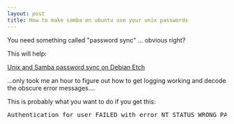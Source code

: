 ```yaml
---
layout: post
title: How to make samba on ubuntu use your unix passwords
---
```

<p>You need something called "password sync" ... obvious right?</p><p>This will help:</p><p><a href="http://jaka.kubje.org/2007/05/14/unix-samba-password-sync-on-debian-etch/">Unix and Samba password sync on Debian Etch</a></p><p>...only took me an hour to figure out how to get logging working and decode the obscure error messages....</p><p>This is probably what you want to do if you get this:</p><pre>Authentication for user FAILED with error NT_STATUS_WRONG_PASSWORD</pre>
